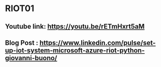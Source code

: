 # RIOT01
## Youtube link: https://youtu.be/rETmHxrt5aM


## Blog Post : https://www.linkedin.com/pulse/set-up-iot-system-microsoft-azure-riot-python-giovanni-buono/
